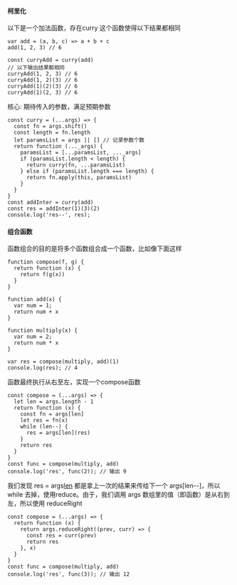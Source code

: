 #### 柯里化
以下是一个加法函数，存在curry 这个函数使得以下结果都相同
```
var add = (a, b, c) => a + b + c
add(1, 2, 3) // 6

const curryAdd = curry(add)
// 以下输出结果都相同
curryAdd(1, 2, 3) // 6
curryAdd(1, 2)(3) // 6
curryAdd(1)(2)(3) // 6
curryAdd(1)(2, 3) // 6
```
核心: 期待传入的参数，满足预期参数
```
const curry = (...args) => {
  const fn = args.shift()
  const length = fn.length
  let paramsList = args || [] // 记录参数个数
  return function (..._args) {
    paramsList = [...paramsList, ..._args]
    if (paramsList.length < length) {
      return curry(fn, ...paramsList)
    } else if (paramsList.length === length) {
      return fn.apply(this, paramsList)
    }
  }
}
const addInter = curry(add)
const res = addInter(1)(3)(2)
console.log('res--', res);
```
#### 组合函数
函数组合的目的是将多个函数组合成一个函数，比如像下面这样
```
function compose(f, g) {
  return function (x) {
    return f(g(x))
  }
}

function add(x) {
  var num = 1;
  return num + x
}

function multiply(x) {
  var num = 2;
  return num * x
}

var res = compose(multiply, add)(1)
console.log(res); // 4
```
函数最终执行从右至左，实现一个compose函数
```
const compose = (...args) => {
  let len = args.length - 1
  return function (x) {
    const fn = args[len]
    let res = fn(x)
    while (len--) {
      res = args[len](res)
    }
    return res
  }
}
const func = compose(multiply, add)
console.log('res', func(2)); // 输出 9
```
我们发现  res = args[len](res)  都是拿上一次的结果来传给下一个 args[len--]，所以 while 去掉，使用reduce。由于，我们调用 args 数组里的值（即函数）是从右到左，所以使用 reduceRight
```
const compose = (...args) => {
  return function (x) {
    return args.reduceRight((prev, curr) => {
      const res = curr(prev)
      return res
    }, x)
  }
}
const func = compose(multiply, add)
console.log('res', func(3)); // 输出 12
```
